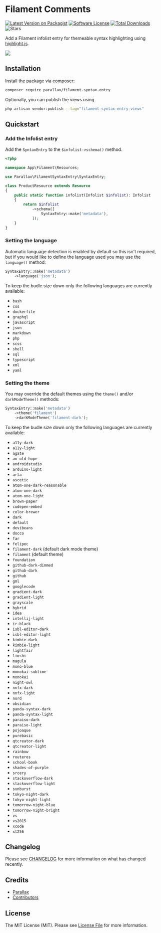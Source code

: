 # Filament Comments

[![Latest Version on Packagist](https://img.shields.io/packagist/v/parallax/filament-syntax-entry?style=flat-square)](https://packagist.org/packages/parallax/filament-syntax-entry)
[![Software License](https://img.shields.io/packagist/l/parallax/filament-syntax-entry?style=flat-square)](LICENSE.md)
[![Total Downloads](https://img.shields.io/packagist/dt/parallax/filament-syntax-entry?style=flat-square)](https://packagist.org/packages/parallax/filament-syntax-entry)
![Stars](https://img.shields.io/github/stars/parallax/filament-syntax-entry?style=flat-square)

Add a Filament infolist entry for themeable syntax highlighting using [highlight.js](https://highlightjs.org).

<img class="filament-hidden" src="https://github.com/parallax/filament-syntax-entry/raw/main/assets/filament-syntax-entry.jpg"/>

## Installation

Install the package via composer:

```bash
composer require parallax/filament-syntax-entry
```

Optionally, you can publish the views using

```bash
php artisan vendor:publish --tag="filament-syntax-entry-views"
```

## Quickstart

### Add the Infolist entry

Add the `SyntaxEntry` to the `$infolist->schema()` method.

```php
<?php

namespace App\Filament\Resources;

use Parallax\FilamentSyntaxEntry\SyntaxEntry;

class ProductResource extends Resource
{
    public static function infolist(Infolist $infolist): Infolist
    {
        return $infolist
            ->schema([
                SyntaxEntry::make('metadata'),
            ]);
    }
}
```

### Setting the language

Automatic language detection is enabled by default so this isn't required, but if you would like to define the language used you may use the `language()` method:

```php
SyntaxEntry::make('metadata')
    ->language('json');
```

To keep the budle size down only the following languages are currently available:

- `bash`
- `css`
- `dockerfile`
- `graphql`
- `javascript`
- `json`
- `markdown`
- `php`
- `scss`
- `shell`
- `sql`
- `typescript`
- `xml`
- `yaml`

### Setting the theme

You may override the default themes using the `theme()` and/or `darkModeTheme()` methods:

```php
SyntaxEntry::make('metadata')
    ->theme('filament')
    ->darkModeTheme('filament-dark');
```

To keep the budle size down only the following languages are currently available:

- `a11y-dark`
- `a11y-light`
- `agate`
- `an-old-hope`
- `androidstudio`
- `arduino-light`
- `arta`
- `ascetic`
- `atom-one-dark-reasonable`
- `atom-one-dark`
- `atom-one-light`
- `brown-paper`
- `codepen-embed`
- `color-brewer`
- `dark`
- `default`
- `devibeans`
- `docco`
- `far`
- `felipec`
- `filament-dark` (default dark mode theme)
- `filament` (default theme)
- `foundation`
- `github-dark-dimmed`
- `github-dark`
- `github`
- `gml`
- `googlecode`
- `gradient-dark`
- `gradient-light`
- `grayscale`
- `hybrid`
- `idea`
- `intellij-light`
- `ir-black`
- `isbl-editor-dark`
- `isbl-editor-light`
- `kimbie-dark`
- `kimbie-light`
- `lightfair`
- `lioshi`
- `magula`
- `mono-blue`
- `monokai-sublime`
- `monokai`
- `night-owl`
- `nnfx-dark`
- `nnfx-light`
- `nord`
- `obsidian`
- `panda-syntax-dark`
- `panda-syntax-light`
- `paraiso-dark`
- `paraiso-light`
- `pojoaque`
- `purebasic`
- `qtcreator-dark`
- `qtcreator-light`
- `rainbow`
- `routeros`
- `school-book`
- `shades-of-purple`
- `srcery`
- `stackoverflow-dark`
- `stackoverflow-light`
- `sunburst`
- `tokyo-night-dark`
- `tokyo-night-light`
- `tomorrow-night-blue`
- `tomorrow-night-bright`
- `vs`
- `vs2015`
- `xcode`
- `xt256`

## Changelog

Please see [CHANGELOG](CHANGELOG.md) for more information on what has changed recently.

## Credits

- [Parallax](https://parall.ax)
- [Contributors](https://github.com/parallax/filament-syntax-entry/graphs/contributors)

## License

The MIT License (MIT). Please see [License File](LICENSE.md) for more information.
